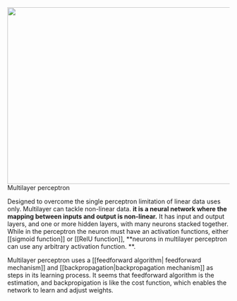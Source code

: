 <img src="https://miro.medium.com/max/1400/1*MF1q2Q3fbpYlXX8fZUiwpA.png" width="650" height="400">
Multilayer perceptron 

Designed to overcome the single perceptron limitation of linear data uses only. Multilayer can tackle non-linear data. **it is a neural network where the mapping between inputs and output is non-linear.** It has input and output layers, and one or more hidden layers, with many neurons stacked together. While in the perceptron the neuron must have an activation functions, either [[sigmoid function]] or [[RelU function]], **neurons in multilayer perceptron can use any arbitrary activation function. **. 

Multilayer perceptron uses a  [[feedforward algorithm| feedforward mechanism]] and [[backpropagation|backpropagation mechanism]] as steps in its learning process. It seems that feedforward algorithm is the estimation, and backpropigation is like the cost function, which enables the network to learn and adjust weights. 

